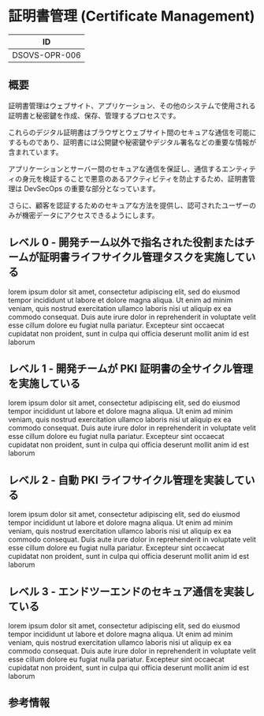 # 証明書管理 (Certificate Management)

| ID            |
| ------------- |
| DSOVS-OPR-006 |

## 概要

証明書管理はウェブサイト、アプリケーション、その他のシステムで使用される証明書と秘密鍵を作成、保存、管理するプロセスです。

これらのデジタル証明書はブラウザとウェブサイト間のセキュアな通信を可能にするものであり、証明書には公開鍵や秘密鍵やデジタル署名などの重要な情報が含まれています。

アプリケーションとサーバー間のセキュアな通信を保証し、通信するエンティティの身元を検証することで悪意のあるアクティビティを防止するため、証明書管理は DevSecOps の重要な部分となっています。

さらに、顧客を認証するためのセキュアな方法を提供し、認可されたユーザーのみが機密データにアクセスできるようにします。

## レベル 0 - 開発チーム以外で指名された役割またはチームが証明書ライフサイクル管理タスクを実施している

lorem ipsum dolor sit amet, consectetur adipiscing elit, sed do eiusmod tempor incididunt ut labore et dolore magna aliqua. Ut enim ad minim veniam, quis nostrud exercitation ullamco laboris nisi ut aliquip ex ea commodo consequat. Duis aute irure dolor in reprehenderit in voluptate velit esse cillum dolore eu fugiat nulla pariatur. Excepteur sint occaecat cupidatat non proident, sunt in culpa qui officia deserunt mollit anim id est laborum

## レベル 1 - 開発チームが PKI 証明書の全サイクル管理を実施している

lorem ipsum dolor sit amet, consectetur adipiscing elit, sed do eiusmod tempor incididunt ut labore et dolore magna aliqua. Ut enim ad minim veniam, quis nostrud exercitation ullamco laboris nisi ut aliquip ex ea commodo consequat. Duis aute irure dolor in reprehenderit in voluptate velit esse cillum dolore eu fugiat nulla pariatur. Excepteur sint occaecat cupidatat non proident, sunt in culpa qui officia deserunt mollit anim id est laborum

## レベル 2 - 自動 PKI ライフサイクル管理を実装している

lorem ipsum dolor sit amet, consectetur adipiscing elit, sed do eiusmod tempor incididunt ut labore et dolore magna aliqua. Ut enim ad minim veniam, quis nostrud exercitation ullamco laboris nisi ut aliquip ex ea commodo consequat. Duis aute irure dolor in reprehenderit in voluptate velit esse cillum dolore eu fugiat nulla pariatur. Excepteur sint occaecat cupidatat non proident, sunt in culpa qui officia deserunt mollit anim id est laborum

## レベル 3 - エンドツーエンドのセキュア通信を実装している

lorem ipsum dolor sit amet, consectetur adipiscing elit, sed do eiusmod tempor incididunt ut labore et dolore magna aliqua. Ut enim ad minim veniam, quis nostrud exercitation ullamco laboris nisi ut aliquip ex ea commodo consequat. Duis aute irure dolor in reprehenderit in voluptate velit esse cillum dolore eu fugiat nulla pariatur. Excepteur sint occaecat cupidatat non proident, sunt in culpa qui officia deserunt mollit anim id est laborum

## 参考情報
